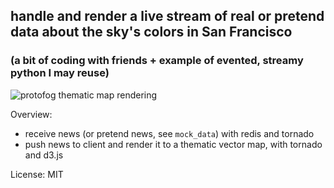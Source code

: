## handle and render a live stream of real or pretend data about the sky's colors in San Francisco

### (a bit of coding with friends + example of evented, streamy python I may reuse)

![protofog thematic map rendering](http://pics.aguacat.es/pics/protofog-pics/protofog-ex.png)

Overview:

- receive news (or pretend news, see `mock_data`) with redis and tornado
- push news to client and render it to a thematic vector map, with tornado and d3.js

License: MIT
